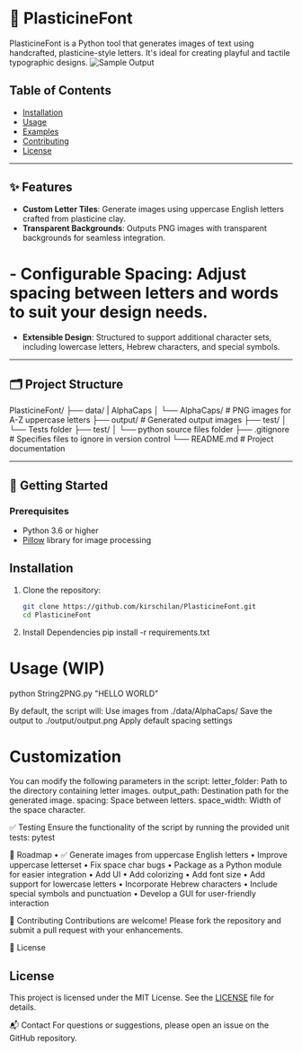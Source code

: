 # 🧱 PlasticineFont

PlasticineFont is a Python tool that generates images of text using handcrafted, plasticine-style letters. It's ideal for creating playful and tactile typographic designs.
![Sample Output](output/sample_output.png)

## Table of Contents

- [Installation](#installation)
- [Usage](#usage)
- [Examples](#examples)
- [Contributing](#contributing)
- [License](#license)

---

## ✨ Features

- **Custom Letter Tiles**: Generate images using uppercase English letters crafted from  plasticine clay.
- **Transparent Backgrounds**: Outputs PNG images with transparent backgrounds for seamless integration.
# - **Configurable Spacing**: Adjust spacing between letters and words to suit your design needs.
- **Extensible Design**: Structured to support additional character sets, including lowercase letters, Hebrew characters, and special symbols.

---

## 🗂️ Project Structure
PlasticineFont/
├── data/
|     AlphaCaps
│     └── AlphaCaps/ # PNG images for A-Z uppercase letters
├── output/ # Generated output images
├── test/
│   └── Tests folder
├── test/
│   └── python source files folder
├── .gitignore # Specifies files to ignore in version control
└── README.md # Project documentation


---

## 🚀 Getting Started

### Prerequisites

- Python 3.6 or higher
- [Pillow](https://python-pillow.org/) library for image processing

## Installation

1. Clone the repository:
   ```bash
   git clone https://github.com/kirschilan/PlasticineFont.git
   cd PlasticineFont

2. Install Dependencies
   pip install -r requirements.txt

# Usage (WIP)
  python String2PNG.py "HELLO WORLD"

By default, the script will:
Use images from ./data/AlphaCaps/
Save the output to ./output/output.png
Apply default spacing settings

# Customization
You can modify the following parameters in the script:
letter_folder: Path to the directory containing letter images.
output_path: Destination path for the generated image.
spacing: Space between letters.
space_width: Width of the space character.

✅ Testing
Ensure the functionality of the script by running the provided unit tests:
  pytest

📌 Roadmap
 • ✅ Generate images from uppercase English letters
 • Improve uppercase letterset
 • Fix space char bugs
 • Package as a Python module for easier integration
 • Add UI
 • Add colorizing 
 • Add font size
 • Add support for lowercase letters
 • Incorporate Hebrew characters
 • Include special symbols and punctuation
 • Develop a GUI for user-friendly interaction
 
🤝 Contributing
Contributions are welcome! Please fork the repository and submit a pull request with your enhancements.

📄 License
## License
This project is licensed under the MIT License. See the [LICENSE](LICENSE) file for details.


📬 Contact
For questions or suggestions, please open an issue on the GitHub repository.

